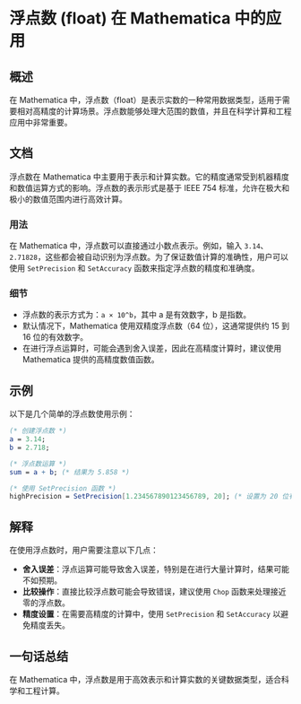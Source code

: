 <!--
Meta Description: # 浮点数 (float) 在 Mathematica 中的应用 ## 概述 在 Mathematica 中，浮点数（float）是表示实数的一种常用数据类型，适用于需要相对高精度的计算场景。浮点数能够处理大范围的数值，并且在科学计算和工程应用中非常重要。 ## 文档 浮点数在 Mathematic...
Meta Keywords: mathematica, setprecision, 浮点数, float, setaccuracy
-->

# 浮点数 (float) 在 Mathematica 中的应用

## 概述
在 Mathematica 中，浮点数（float）是表示实数的一种常用数据类型，适用于需要相对高精度的计算场景。浮点数能够处理大范围的数值，并且在科学计算和工程应用中非常重要。

## 文档
浮点数在 Mathematica 中主要用于表示和计算实数。它的精度通常受到机器精度和数值运算方式的影响。浮点数的表示形式是基于 IEEE 754 标准，允许在极大和极小的数值范围内进行高效计算。

### 用法
在 Mathematica 中，浮点数可以直接通过小数点表示。例如，输入 `3.14`、`2.71828`，这些都会被自动识别为浮点数。为了保证数值计算的准确性，用户可以使用 `SetPrecision` 和 `SetAccuracy` 函数来指定浮点数的精度和准确度。

### 细节
- 浮点数的表示方式为：`a × 10^b`，其中 a 是有效数字，b 是指数。
- 默认情况下，Mathematica 使用双精度浮点数（64 位），这通常提供约 15 到 16 位的有效数字。
- 在进行浮点运算时，可能会遇到舍入误差，因此在高精度计算时，建议使用 Mathematica 提供的高精度数值函数。

## 示例
以下是几个简单的浮点数使用示例：

```mathematica
(* 创建浮点数 *)
a = 3.14;
b = 2.718;

(* 浮点数运算 *)
sum = a + b; (* 结果为 5.858 *)

(* 使用 SetPrecision 函数 *)
highPrecision = SetPrecision[1.234567890123456789, 20]; (* 设置为 20 位有效数字 *)
```

## 解释
在使用浮点数时，用户需要注意以下几点：
- **舍入误差**：浮点运算可能导致舍入误差，特别是在进行大量计算时，结果可能不如预期。
- **比较操作**：直接比较浮点数可能会导致错误，建议使用 `Chop` 函数来处理接近零的浮点数。
- **精度设置**：在需要高精度的计算中，使用 `SetPrecision` 和 `SetAccuracy` 以避免精度丢失。

## 一句话总结
在 Mathematica 中，浮点数是用于高效表示和计算实数的关键数据类型，适合科学和工程计算。